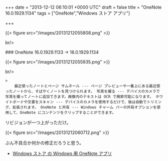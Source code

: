 
+++
date = "2013-12-12 06:10:01 +0000 UTC"
draft = false
title = "OneNote 16.0.1929.1134"
tags = ["OneNote","Windows ストア アプリ"]

+++


{{< figure src="/images/20131212055808.png"  >}}

br/>


<div class="section">
    ### OneNote 16.0.1929.1133 → 16.0.1929.1134
    

{{< figure src="/images/20131212055935.png"  >}}

br/>


    >
        最近使ったノートとページ サムネール --- ページ プレビューや一番上にある最近使ったノートから、すばやくノートを見つけられます。 写真を撮る --- デバイスのカメラで写真を撮ってノートに追加できます。画像内のテキストは OCR で検索可能になります。 ホワイトボードや文書をスキャン --- デバイスのカメラを使用するだけで、後は自動でトリミング、拡張されます。 OneNote と共有 --- Windows チャーム バーの共有オプションを使用して、OneNote にコンテンツをクリップすることができます。

    
リビジョンが一つ上がっただけ。

{{< figure src="/images/20131212060712.png"  >}}

ぶん不具合か何かの修正だろうと思う。

<ul>
<li><a href="http://apps.microsoft.com/windows/ja-jp/app/onenote/f022389f-f3a6-417e-ad23-704fbdf57117">Windows ストア の Windows 用 OneNote アプリ</a></li>
</ul>
</div>

